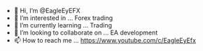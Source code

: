 - 👋 Hi, I’m @EagleEyEFX
- 👀 I’m interested in ... Forex trading
- 🌱 I’m currently learning ... Trading
- 💞️ I’m looking to collaborate on ... EA development
- 📫 How to reach me ... https://www.youtube.com/c/EagleEyEfx

<!---
EagleEyEFX/EagleEyEFX is a ✨ special ✨ repository because its `README.md` (this file) appears on your GitHub profile.
You can click the Preview link to take a look at your changes.
--->
